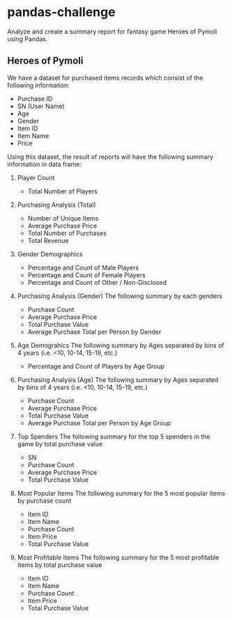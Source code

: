 # pandas-challenge

Analyze and create a summary report for fantasy game Heroes of Pymoli using Pandas.

## Heroes of Pymoli

We have a dataset for purchased items records which consist of the following information:
- Purchase ID
- SN (User Name)
- Age
- Gender
- Item ID
- Item Name
- Price

Using this dataset, the result of reports will have the following summary information in data frame:

1. Player Count
    - Total Number of Players

2. Purchasing Analysis (Total)
    - Number of Unique Items
    - Average Purchase Price
    - Total Number of Purchases
    - Total Revenue
    
3. Gender Demographics
    - Percentage and Count of Male Players
    - Percentage and Count of Female Players
    - Percentage and Count of Other / Non-Disclosed
    
4. Purchasing Analysis (Gender)
   The following summary by each genders
    - Purchase Count
    - Average Purchase Price
    - Total Purchase Value
    - Average Purchase Total per Person by Gender
    
5. Age Demograhics
   The following summary by Ages separated by bins of 4 years (i.e. <10, 10-14, 15-19, etc.)
    - Percentage and Count of Players by Age Group
    
6. Purchasing Analysis (Age)
   The following summary by Ages separated by bins of 4 years (i.e. <10, 10-14, 15-19, etc.)
    - Purchase Count
    - Average Purchase Price
    - Total Purchase Value
    - Average Purchase Total per Person by Age Group
   
7. Top Spenders
   The following summary for the top 5 spenders in the game by total purchase value
    - SN
    - Purchase Count
    - Average Purchase Price
    - Total Purchase Value
    
8. Most Popular Items
   The following summary for the 5 most popular items by purchase count
    - Item ID
    - Item Name
    - Purchase Count
    - Item Price
    - Total Purchase Value
    
9. Most Profitable Items
   The following summary for the 5 most profitable items by total purchase value
    - Item ID
    - Item Name
    - Purchase Count
    - Item Price
    - Total Purchase Value

